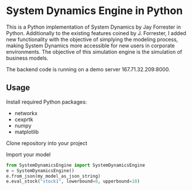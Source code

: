 # System Dynamics Engine in Python

This is a Python implementation of System Dynamics by Jay Forrester in Python. Additionally to the existing features coined by J. Forrester, I added new functionality with the objective of simplying the modeling process, making System Dynamics more accessible for new users in corporate environments. The objective of this simulation engine is the simulation of business models.

The backend code is running on a demo server 167.71.32.209:8000.

## Usage
Install required Python packages:
- networkx
- cexprtk
- numpy
- matplotlib

Clone repository into your project

Import your model
```python
from SystemDynamicsEngine import SystemDynamicsEngine
e = SystemDynamicsEngine()
e.from_json(my_model_as_json_string)
e.eval_stock("stock1", lowerbound=0, upperbound=10)
```

